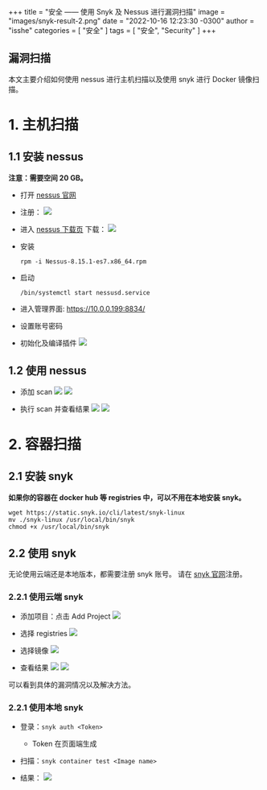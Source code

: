 +++
title = "安全 —— 使用 Snyk 及 Nessus 进行漏洞扫描"
image = "images/snyk-result-2.png"
date = "2022-10-16 12:23:30 -0300"
author = "isshe"
categories = [ "安全" ]
tags = [ "安全", "Security" ]
+++


漏洞扫描
---

本文主要介绍如何使用 nessus 进行主机扫描以及使用 snyk 进行 Docker 镜像扫描。

# 1. 主机扫描

## 1.1 安装 nessus

**注意：需要空间 20 GB。**

* 打开 [nessus 官网](https://zh-cn.tenable.com/products/nessus/nessus-essentials?tns_redirect=true)
* 注册：
![](images/nessus-register.png)

* 进入 [nessus 下载页](https://www.tenable.com/downloads/nessus?loginAttempted=true) 下载：
![](images/nessus-download.png)

* 安装

    ```
    rpm -i Nessus-8.15.1-es7.x86_64.rpm
    ```

* 启动

    ```
    /bin/systemctl start nessusd.service
    ```

* 进入管理界面: https://10.0.0.199:8834/

* 设置账号密码

* 初始化及编译插件
![](images/nessus-compile.png)


## 1.2 使用 nessus

* 添加 scan
![](images/nessus-add-scan.png)
![](images/nessus-add-scan-2.png)

* 执行 scan 并查看结果
![](images/nessus-result.png)
![](images/nessus-result-2.png)

# 2. 容器扫描

## 2.1 安装 snyk

**如果你的容器在 docker hub 等 registries 中，可以不用在本地安装 snyk。**

```
wget https://static.snyk.io/cli/latest/snyk-linux
mv ./snyk-linux /usr/local/bin/snyk
chmod +x /usr/local/bin/snyk
```

## 2.2 使用 snyk

无论使用云端还是本地版本，都需要注册 snyk 账号。
请在 [snyk 官网](https://app.snyk.io/)注册。

### 2.2.1 使用云端 snyk
* 添加项目：点击 Add Project
![](images/snyk-add-project.png)

* 选择 registries
![](images/snyk-add-project-select-registries.png)

* 选择镜像
![](images/snyk-add-project-select-image.png)

* 查看结果
![](images/snyk-result.png)
![](images/snyk-result-2.png)

可以看到具体的漏洞情况以及解决方法。

### 2.2.1 使用本地 snyk

* 登录：`snyk auth <Token>`
    * Token 在页面端生成

* 扫描：`snyk container test <Image name>`

* 结果：
![](images/snyk-local-result.png)
